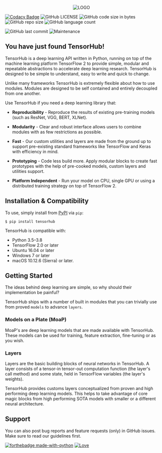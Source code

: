 <p align="center"><img src="metadata/th-logo.png?raw=true" alt="LOGO"/></p>

[![Codacy Badge](https://api.codacy.com/project/badge/Grade/92d9bc37335c4fda8bedb50455ef1233)](https://app.codacy.com/manual/nityansuman/tensorhub?utm_source=github.com&utm_medium=referral&utm_content=nityansuman/tensorhub&utm_campaign=Badge_Grade_Settings)
![GitHub LICENSE](https://img.shields.io/github/license/nityansuman/tensorhub)
![GitHub code size in bytes](https://img.shields.io/github/languages/code-size/nityansuman/tensorhub)
![GitHub repo size](https://img.shields.io/github/repo-size/nityansuman/tensorhub)
![GitHub language count](https://img.shields.io/github/languages/count/nityansuman/tensorhub)

![GitHub last commit](https://img.shields.io/github/last-commit/nityansuman/tensorhub)
![Maintenance](https://img.shields.io/maintenance/yes/2020)

## You have just found TensorHub!

TensorHub is a deep learning API written in Python, running on top of the machine learning platform TensorFlow 2 to provide simple, modular and repeatable abstractions to accelerate deep learning research. TensorHub is designed to be simple to understand, easy to write and quick to change.

Unlike many frameworks TensorHub is extremely flexible about how to use modules. Modules are designed to be self contained and entirely decoupled from one another.

Use TensorHub if you need a deep learning library that:

+ **Reproducibility** - Reproduce the results of existing pre-training models (such as ResNet, VGG, BERT, XLNet).

+ **Modularity** - Clear and robust interface allows users to combine modules with as few restrictions as possible.

+ **Fast** - Our custom utilities and layers are made from the ground up to support pre-existing standard frameworks like TensorFlow and Keras with efficiency in mind.

+ **Prototyping** - Code less build more. Apply modular blocks to create fast prototypes with the help of pre-cooked models, custom layers and utilities support.

+ **Platform Independent** - Run your model on CPU, single GPU or using a distributed training strategy on top of TensorFlow 2.

## Installation & Compatibility

To use, simply install from [PyPI](https://pypi.org/) via `pip`:

```
$ pip install tensorhub
```

TensorHub is compatible with:

- Python 3.5–3.8
- TensorFlow 2.0 or later
- Ubuntu 16.04 or later
- Windows 7 or later
- macOS 10.12.6 (Sierra) or later.

## Getting Started

The ideas behind deep learning are simple, so why should their implementation be painful?

TensorHub ships with a number of built in modules that you can trivially use from proved `models` to advance `layers`.

### Models on a Plate (MoaP)

MoaP's are deep learning models that are made available with TensorHub. These models can be used for training, feature extraction, fine-tuning or as you wish.

### Layers

Layers are the basic building blocks of neural networks in TensorHub. A layer consists of a tensor-in tensor-out computation function (the layer's call method) and some state, held in TensorFlow variables (the layer's weights).

TensorHub provides customs layers conceptualized from proven and high performing deep learning models. This helps to take advantage of core magic blocks from high performing SOTA models with smaller or a different neural architecture.

## Support

You can also post bug reports and feature requests (only) in GitHub issues. Make sure to read our guidelines first.

[![forthebadge made-with-python](http://ForTheBadge.com/images/badges/made-with-python.svg)](https://www.python.org/)
[![Love](https://forthebadge.com/images/badges/built-with-love.svg)](https://GitHub.com/nityansuman/tensorhub/)
